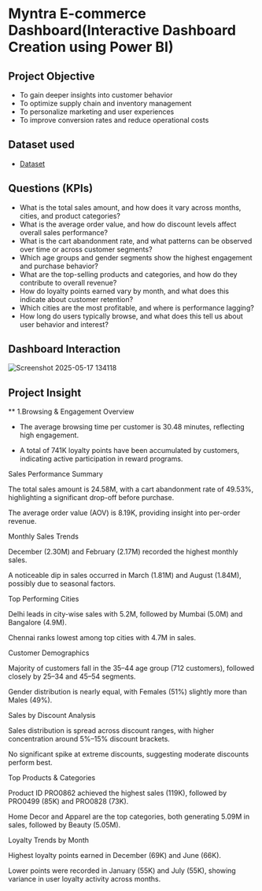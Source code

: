 # Myntra E-commerce Dashboard(Interactive Dashboard Creation using Power BI)
## Project Objective
* To gain deeper insights into customer behavior
* To optimize supply chain and inventory management
* To personalize marketing and user experiences
* To improve conversion rates and reduce operational costs

## Dataset used 
- <a href="https://github.com/AmiteshBatham15/Myntra-Analytics-Dashboard/blob/main/Myntra_Analytics_Dataset.csv">Dataset</a>

## Questions (KPIs)
* What is the total sales amount, and how does it vary across months, cities, and product categories?
* What is the average order value, and how do discount levels affect overall sales performance?
* What is the cart abandonment rate, and what patterns can be observed over time or across customer segments?
* Which age groups and gender segments show the highest engagement and purchase behavior?
* What are the top-selling products and categories, and how do they contribute to overall revenue?
* How do loyalty points earned vary by month, and what does this indicate about customer retention?
* Which cities are the most profitable, and where is performance lagging?
* How long do users typically browse, and what does this tell us about user behavior and interest?

## Dashboard Interaction
![Screenshot 2025-05-17 134118](https://github.com/user-attachments/assets/09d7a1c9-d828-4bcd-9580-2ebd209fdd06)
  
## Project Insight
** 1.Browsing & Engagement Overview

* The average browsing time per customer is 30.48 minutes, reflecting high engagement.

* A total of 741K loyalty points have been accumulated by customers, indicating active participation in reward programs.

Sales Performance Summary

The total sales amount is 24.58M, with a cart abandonment rate of 49.53%, highlighting a significant drop-off before purchase.

The average order value (AOV) is 8.19K, providing insight into per-order revenue.

Monthly Sales Trends

December (2.30M) and February (2.17M) recorded the highest monthly sales.

A noticeable dip in sales occurred in March (1.81M) and August (1.84M), possibly due to seasonal factors.

Top Performing Cities

Delhi leads in city-wise sales with 5.2M, followed by Mumbai (5.0M) and Bangalore (4.9M).

Chennai ranks lowest among top cities with 4.7M in sales.

Customer Demographics

Majority of customers fall in the 35–44 age group (712 customers), followed closely by 25–34 and 45–54 segments.

Gender distribution is nearly equal, with Females (51%) slightly more than Males (49%).

Sales by Discount Analysis

Sales distribution is spread across discount ranges, with higher concentration around 5%–15% discount brackets.

No significant spike at extreme discounts, suggesting moderate discounts perform best.

Top Products & Categories

Product ID PRO0862 achieved the highest sales (119K), followed by PRO0499 (85K) and PRO0828 (73K).

Home Decor and Apparel are the top categories, both generating 5.09M in sales, followed by Beauty (5.05M).

Loyalty Trends by Month

Highest loyalty points earned in December (69K) and June (66K).

Lower points were recorded in January (55K) and July (55K), showing variance in user loyalty activity across months.


